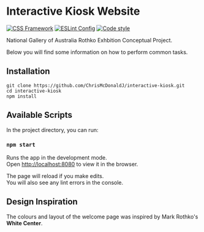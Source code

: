 # Interactive Kiosk Website

[![CSS Framework](https://img.shields.io/badge/CSS_Framework-Bootstrap-563d7c.svg)](https://getbootstrap.com/)
[![ESLint Config](https://img.shields.io/badge/ESLint_Config-Airbnb-fd5c63.svg)](https://github.com/airbnb/javascript)
[![Code style](https://img.shields.io/badge/Code_Style-Prettier-ff69b4.svg)](https://github.com/prettier/prettier)

National Gallery of Australia Rothko Exhbition Conceptual Project.

Below you will find some information on how to perform common tasks.

## Installation

```
git clone https://github.com/ChrisMcDonaldJ/interactive-kiosk.git
cd interactive-kiosk
npm install
```

## Available Scripts

In the project directory, you can run:

### `npm start`

Runs the app in the development mode.<br>
Open [http://localhost:8080](http://localhost:8080) to view it in the browser.

The page will reload if you make edits.<br>
You will also see any lint errors in the console.

## Design Inspiration
The colours and layout of the welcome page was inspired by Mark Rothko's **White Center**.

